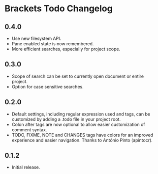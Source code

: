 # Brackets Todo Changelog

## 0.4.0
* Use new filesystem API.
* Pane enabled state is now remembered.
* More efficient searches, especially for project scope.

## 0.3.0
* Scope of search can be set to currently open document or entire project.
* Option for case sensitive searches.

## 0.2.0
* Default settings, including regular expression used and tags, can be customized by adding a .todo file in your project root.
* Colon after tags are now optional to allow easier customization of comment syntax.
* TODO, FIXME, NOTE and CHANGES tags have colors for an improved experience and easier navigation. Thanks to António Pinto (apintocr).

## 0.1.2
* Initial release.